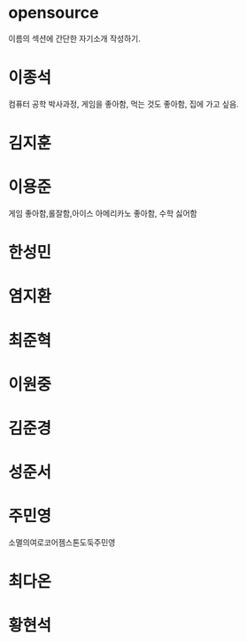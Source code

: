 # opensource
이름의 섹션에 간단한 자기소개 작성하기.

# 이종석
컴퓨터 공학 박사과정, 게임을 좋아함, 먹는 것도 좋아함, 집에 가고 싶음.

# 김지훈

# 이용준
게임 좋아함,롤잘함,아이스 아메리카노 좋아함, 수학 싫어함
# 한성민

# 염지환

# 최준혁

# 이원중

# 김준경

# 성준서

# 주민영
소멸의여로코어젬스톤도둑주민영
# 최다온

# 황현석
